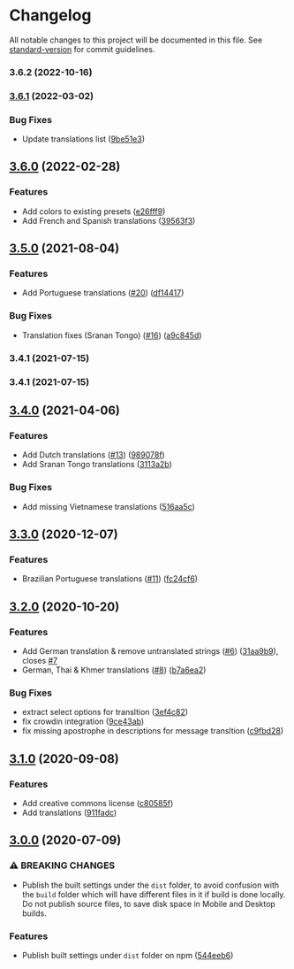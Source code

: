 # Changelog

All notable changes to this project will be documented in this file. See [standard-version](https://github.com/conventional-changelog/standard-version) for commit guidelines.

### 3.6.2 (2022-10-16)

### [3.6.1](https://github.com/digidem/mapeo-default-config/compare/v3.6.0...v3.6.1) (2022-03-02)


### Bug Fixes

* Update translations list ([9be51e3](https://github.com/digidem/mapeo-default-config/commit/9be51e336050e94167c765ff2acdf90ddc28e832))

## [3.6.0](https://github.com/digidem/mapeo-default-config/compare/v3.5.0...v3.6.0) (2022-02-28)


### Features

* Add colors to existing presets ([e26fff9](https://github.com/digidem/mapeo-default-config/commit/e26fff95cf9996d30ec82af9794f86d8360beac0))
* Add French and Spanish translations ([39563f3](https://github.com/digidem/mapeo-default-config/commit/39563f3e92fece404dedff8f3bf04dd3807542d9))

## [3.5.0](https://github.com/digidem/mapeo-default-config/compare/v3.4.1...v3.5.0) (2021-08-04)


### Features

* Add Portuguese translations ([#20](https://github.com/digidem/mapeo-default-config/issues/20)) ([df14417](https://github.com/digidem/mapeo-default-config/commit/df14417cc5f7c34ba3b512df727756c597b59e89))


### Bug Fixes

* Translation fixes (Sranan Tongo) ([#16](https://github.com/digidem/mapeo-default-config/issues/16)) ([a9c845d](https://github.com/digidem/mapeo-default-config/commit/a9c845d2ecc9c514762f21429b970146b81fbdc8))

### 3.4.1 (2021-07-15)

### 3.4.1 (2021-07-15)

## [3.4.0](https://github.com/digidem/mapeo-default-config/compare/v3.3.0...v3.4.0) (2021-04-06)


### Features

* Add Dutch translations ([#13](https://github.com/digidem/mapeo-default-config/issues/13)) ([989078f](https://github.com/digidem/mapeo-default-config/commit/989078f658cd642a9084c3cafc72c390e877c6a2))
* Add Sranan Tongo translations ([3113a2b](https://github.com/digidem/mapeo-default-config/commit/3113a2beb3dcef5cc1c6cd47f2894de4b542984f))


### Bug Fixes

* Add missing Vietnamese translations ([516aa5c](https://github.com/digidem/mapeo-default-config/commit/516aa5c2a56065cf0410c1feae1ac0e2d517aeac))

## [3.3.0](https://github.com/digidem/mapeo-default-config/compare/v3.2.0...v3.3.0) (2020-12-07)


### Features

* Brazilian Portuguese translations ([#11](https://github.com/digidem/mapeo-default-config/issues/11)) ([fc24cf6](https://github.com/digidem/mapeo-default-config/commit/fc24cf6b538029a09acddd9ec951e96a8a054d61))

## [3.2.0](https://github.com/digidem/mapeo-default-config/compare/v3.1.0...v3.2.0) (2020-10-20)


### Features

* Add German translation & remove untranslated strings ([#6](https://github.com/digidem/mapeo-default-config/issues/6)) ([31aa9b9](https://github.com/digidem/mapeo-default-config/commit/31aa9b9d0d3692a9ca362b464cf0a42768ed7e6a)), closes [#7](https://github.com/digidem/mapeo-default-config/issues/7)
* German, Thai & Khmer translations ([#8](https://github.com/digidem/mapeo-default-config/issues/8)) ([b7a6ea2](https://github.com/digidem/mapeo-default-config/commit/b7a6ea2d71051e60c89c52813236190fec980c8d))


### Bug Fixes

* extract select options for transltion ([3ef4c82](https://github.com/digidem/mapeo-default-config/commit/3ef4c827043c06768cfc4a9887994582681908a5))
* fix crowdin integration ([9ce43ab](https://github.com/digidem/mapeo-default-config/commit/9ce43ab6ff21f150aca3010d5ed07707d4e2be45))
* fix missing apostrophe in descriptions for message transltion ([c9fbd28](https://github.com/digidem/mapeo-default-config/commit/c9fbd280463be5b663c72a4702f3af85ecb392b3))

## [3.1.0](https://github.com/digidem/mapeo-default-config/compare/v3.0.0...v3.1.0) (2020-09-08)


### Features

* Add creative commons license ([c80585f](https://github.com/digidem/mapeo-default-config/commit/c80585f352133e05aabb1485280ce4aabf78c74a))
* Add translations ([911fadc](https://github.com/digidem/mapeo-default-config/commit/911fadcd12208ab47eea65794628789ceea2c3ec))

## [3.0.0](https://github.com/digidem/mapeo-default-config/compare/v2.1.0...v3.0.0) (2020-07-09)


### ⚠ BREAKING CHANGES

* Publish the built settings under the `dist` folder, to
avoid confusion with the `build` folder which will have different files
in it if build is done locally. Do not publish source files, to save
disk space in Mobile and Desktop builds.

### Features

* Publish built settings under `dist` folder on npm ([544eeb6](https://github.com/digidem/mapeo-default-config/commit/544eeb63be2e771846f7ce25b83f27fa66488019))
